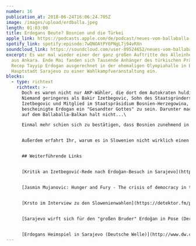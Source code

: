 ```yaml
---
number: 16
publication_at: 2018-06-24T16:06:24.705Z
image: /images/upload/erdballa.jpeg
length: 01:03:00
title: Erdogans Beute? Bosnien und die Türkei
apple_link: https://podcasts.apple.com/de/podcast/neues-vom-ballaballa-balkan-episode-16-erdogans-beute/id1170436903?i=1000414376245
spotify_link: spotify:episode:7wQNOAtPY6PNgL7j94vRXn
soundcloud_link: https://soundcloud.com/user-89524652/neues-vom-ballaballa-balkan-episode-16-tayyipistan-oder-bakiristan-der-turkische-einfluss-in-bosnien
excerpt: Es war mal wieder einer der ganz großen Auftritte des Alleinherrschers
  aus Ankara. Ende Mai fanden sich Tausende Anhänger des türkischen Präsidenten
  Recep Tayyip Erdogan ausgerechnet in der ehemaligen Olympiahalle in Bosniens
  Hauptstadt Sarajevo zu einer Wahlkampfveranstaltung ein.
blocks:
  - type: richtext
    richtext: >-
      Doch es waren nicht nur AKP-Wähler, die dort dem Autokraten huldigten.
      Niemand geringeres als Bakir Izetbegovic, Sohn des Staatsgründers Alija
      Izetbegovic und Mitglied im Staatspräsidium Bosnien-Herzegowina,
      bescheinigte Erdogan ein "Gesandter Gottes" zu sein. Darunter macht man es
      auf dem Ballaballa-Balkan halt nicht...\

      Einmal mehr schien sich zu bestätigen, dass Bosnien zunehmend in die Einflusssphäre des sogenannen "Neo-Osmanismus" gleitet. Doch wie stark ist der Einfluss der Türkei auf Bosnien tatsächlich? Diese Frage diskutieren Danijel und Krsto in dieser Episode ausführlich.


      Außerdem erfahrt Ihr, warum es in Slowenien nicht wirklich einen Rechtsruck gab, warum ein bekannter (patriotischer) Fußballmanager über zwei Staatsbürgerschaften verfügt und warum Krsto Köln für eine sozialistische Stadt hält.


      ## Weiterführende Links


      [Kritik an Izetbegović-Rede nach Erdoğan-Besuch in Sarajevo](https://derstandard.at/2000080125386/Kritik-an-Izetbegovics-Rede-nach-Erdogans-Besuch-in-Sarajevo)


      [Jasmin Mujanovic: Hunger and Fury - The crisis of democracy in the balkans](http://www.jasminmujanovic.com/book.html)


      [Krsto im Interview zu den Slowenienwahlen](https://detektor.fm/politik/wahlen-slowenien)


      [Sarajevo wirft sich für den "großen Bruder" Erdoğan in Pose (Der Standard)](<http://Sarajevo wirft sich für den "großen Bruder" Erdoğan in Pose>)


      [Erdogans Heimspiel in Sarajevo (Deutsche Welle)](http://www.dw.com/de/erdogans-heimspiel-in-sarajevo/a-43836627)
---
```

